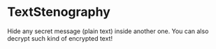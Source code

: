 # TextStenography
Hide any secret message (plain text) inside another one. You can also decrypt such kind of encrypted text!
